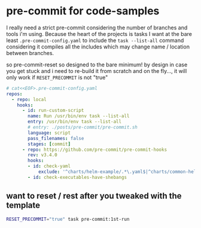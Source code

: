 # pre-commit for code-samples

I really need a strict pre-commit considering the number of branches and tools i'm using.
Because the heart of the projects is tasks I want at the bare least `.pre-commit-config.yaml` to include the `task --list-all` command considering it compiles all the includes which may change name / location between branches.

so pre-commit-reset so designed to the bare minimum! by design in case you get stuck and i need to re-build it from scratch and on the fly..., it will only work if `RESET_PRECOMMIT` is not "true"

```yaml
# cat<<EOF>.pre-commit-config.yaml
repos:
  - repo: local
    hooks:
      - id: run-custom-script
        name: Run /usr/bin/env task --list-all
        entry: /usr/bin/env task --list-all
        # entry: ./posts/pre-commit/pre-commit.sh
        language: script
        pass_filenames: false
        stages: [commit]
      - repo: https://github.com/pre-commit/pre-commit-hooks
        rev: v3.4.0
        hooks:
        - id: check-yaml
            exclude: '^charts/helm-example/.*\.yaml$|^charts/common-helm-lib/.*/test-connection.yaml$'
        - id: check-executables-have-shebangs

```

## want to reset / rest after you tweaked with the template

```sh
RESET_PRECOMMIT="true" task pre-commit:1st-run
```
